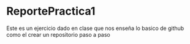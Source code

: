 # ReportePractica1
Este es un ejercicio dado  en clase que nos enseña lo basico de github como el crear un repositorio paso a paso 
